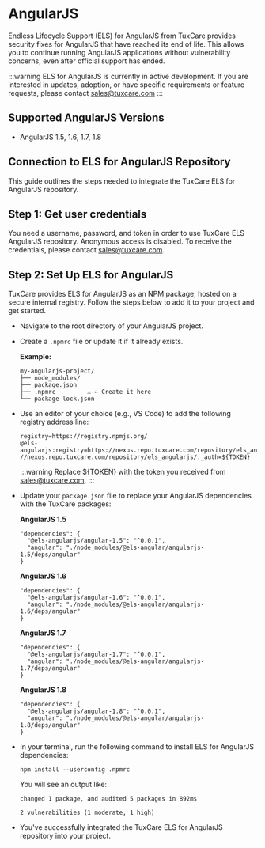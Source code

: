 # AngularJS

Endless Lifecycle Support (ELS) for AngularJS from TuxCare provides security fixes for AngularJS that have reached its end of life. This allows you to continue running AngularJS applications without vulnerability concerns, even after official support has ended.

:::warning
ELS for AngularJS is currently in active development. If you are interested in updates, adoption, or have specific requirements or feature requests, please contact [sales@tuxcare.com](mailto:sales@tuxcare.com)
:::

## Supported AngularJS Versions

* AngularJS 1.5, 1.6, 1.7, 1.8

## Connection to ELS for AngularJS Repository

This guide outlines the steps needed to integrate the TuxCare ELS for AngularJS repository.

## Step 1: Get user credentials

You need a username, password, and token in order to use TuxCare ELS AngularJS repository. Anonymous access is disabled. To receive the credentials, please contact [sales@tuxcare.com](mailto:sales@tuxcare.com).

## Step 2: Set Up ELS for AngularJS

TuxCare provides ELS for AngularJS as an NPM package, hosted on a secure internal registry. Follow the steps below to add it to your project and get started.

* Navigate to the root directory of your AngularJS project.
* Create a `.npmrc` file or update it if it already exists.

  **Example:**

  ```text
  my-angularjs-project/
  ├── node_modules/
  ├── package.json
  ├── .npmrc         ⚠️ ← Create it here
  └── package-lock.json
  ```

* Use an editor of your choice (e.g., VS Code) to add the following registry address line:

  <CodeWithCopy>

  ```text
  registry=https://registry.npmjs.org/
  @els-angularjs:registry=https://nexus.repo.tuxcare.com/repository/els_angularjs/
  //nexus.repo.tuxcare.com/repository/els_angularjs/:_auth=${TOKEN}
  ```

  </CodeWithCopy>

  :::warning
  Replace ${TOKEN} with the token you received from [sales@tuxcare.com](mailto:sales@tuxcare.com).
  :::

* Update your `package.json` file to replace your AngularJS dependencies with the TuxCare packages:

  **AngularJS 1.5**

  <CodeWithCopy>

  ```text
  "dependencies": {
    "@els-angularjs/angular-1.5": "^0.0.1",
    "angular": "./node_modules/@els-angular/angularjs-1.5/deps/angular"
  }
  ```

  </CodeWithCopy>

  **AngularJS 1.6**

  <CodeWithCopy>

  ```text
  "dependencies": {
    "@els-angularjs/angular-1.6": "^0.0.1",
    "angular": "./node_modules/@els-angular/angularjs-1.6/deps/angular"
  }
  ```

  </CodeWithCopy>

  **AngularJS 1.7**

  <CodeWithCopy>

  ```text
  "dependencies": {
    "@els-angularjs/angular-1.7": "^0.0.1",
    "angular": "./node_modules/@els-angular/angularjs-1.7/deps/angular"
  }
  ```
  
  </CodeWithCopy>

  **AngularJS 1.8**

  <CodeWithCopy>

  ```text
  "dependencies": {
    "@els-angularjs/angular-1.8": "^0.0.1",
    "angular": "./node_modules/@els-angular/angularjs-1.8/deps/angular"
  }
  ```

  </CodeWithCopy>

* In your terminal, run the following command to install ELS for AngularJS dependencies:

  <CodeWithCopy>

  ```text
  npm install --userconfig .npmrc
  ```

  </CodeWithCopy>

  You will see an output like:

  ```text
  changed 1 package, and audited 5 packages in 892ms

  2 vulnerabilities (1 moderate, 1 high)
  ```

* You've successfully integrated the TuxCare ELS for AngularJS repository into your project.
